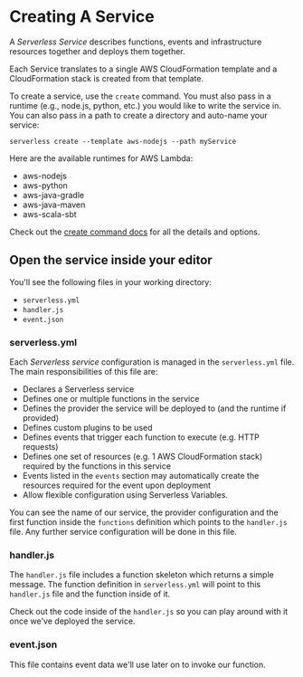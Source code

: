 <!--
title: Creating Serverless Services
menuText: Creating Services
menuOrder: 2
description: How to create a serverless service which contains your AWS Lambda functions, their events and infrastructure resources
layout: Doc
-->

# Creating A Service

A *Serverless Service* describes functions, events and infrastructure resources together and deploys them together.

Each Service translates to a single AWS CloudFormation template and a CloudFormation stack is created from that template.

To create a service, use the `create` command. You must also pass in a runtime (e.g., node.js, python, etc.) you would like to write the service in.  You can also pass in a path to create a directory and auto-name your service:

```
serverless create --template aws-nodejs --path myService
```

Here are the available runtimes for AWS Lambda:

* aws-nodejs
* aws-python
* aws-java-gradle
* aws-java-maven
* aws-scala-sbt

Check out the [create command docs](../cli-reference/create) for all the details and options.

## Open the service inside your editor

You'll see the following files in your working directory:
- `serverless.yml`
- `handler.js`
- `event.json`

### serverless.yml

Each *Serverless service* configuration is managed in the `serverless.yml` file. The main responsibilities of this file are:

  - Declares a Serverless service
  - Defines one or multiple functions in the service
  - Defines the provider the service will be deployed to (and the runtime if provided)
  - Defines custom plugins to be used
  - Defines events that trigger each function to execute (e.g. HTTP requests)
  - Defines one set of resources (e.g. 1 AWS CloudFormation stack) required by the functions in this service
  - Events listed in the `events` section may automatically create the resources required for the event upon deployment
  - Allow flexible configuration using Serverless Variables.

You can see the name of our service, the provider configuration and the first function inside the `functions` definition which points to the `handler.js` file. Any further service configuration will be done in this file.

### handler.js

The `handler.js` file includes a function skeleton which returns a simple message. The function definition in `serverless.yml` will point to this `handler.js` file and the function inside of it.

Check out the code inside of the `handler.js` so you can play around with it once we've deployed the service.

### event.json

This file contains event data we'll use later on to invoke our function.